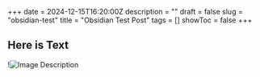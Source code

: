 +++
date = 2024-12-15T16:20:00Z
description = ""
draft = false
slug = "obsidian-test"
title = "Obsidian Test Post"
tags = []
showToc = false
+++

## Here is Text

!![Image Description](/images/Pasted%20image%2020241215162826.png)